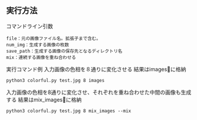 ## 実行方法
コマンドライン引数
```
file：元の画像ファイル名。拡張子まで含む。
num_img：生成する画像の枚数
save_path：生成する画像の保存先となるディレクトリ名
mix：連続する画像を重ね合わせる
```
実行コマンド例
入力画像の色相を８通りに変化させる
結果はimagesに格納
```
python3 colorful.py test.jpg 8 images
```
入力画像の色相を8通りに変化させ、それぞれを重ね合わせた中間の画像も生成する
結果はmix_imagesに格納
```
python3 colorful.py test.jpg 8 mix_images --mix
```